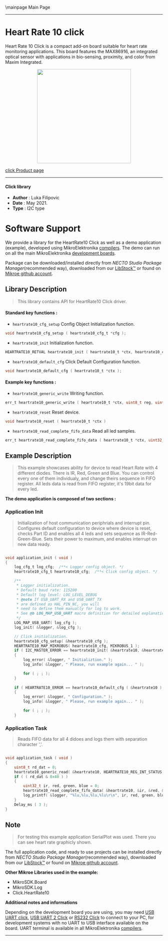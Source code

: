 \mainpage Main Page



---
# Heart Rate 10 click

Heart Rate 10 Click is a compact add-on board suitable for heart rate monitoring applications. This board features the MAX86916, an integrated optical sensor with applications in bio-sensing, proximity, and color from Maxim Integrated.

<p align="center">
  <img src="https://download.mikroe.com/images/click_for_ide/heart_rate_10_click.png" height=300px>
</p>

[click Product page](https://www.mikroe.com/heart-rate-10-click)

---


#### Click library

- **Author**        : Luka Filipovic
- **Date**          : May 2021.
- **Type**          : I2C type


# Software Support

We provide a library for the HeartRate10 Click
as well as a demo application (example), developed using MikroElektronika
[compilers](https://www.mikroe.com/necto-studio).
The demo can run on all the main MikroElektronika [development boards](https://www.mikroe.com/development-boards).

Package can be downloaded/installed directly from *NECTO Studio Package Manager*(recommended way), downloaded from our [LibStock&trade;](https://libstock.mikroe.com) or found on [Mikroe github account](https://github.com/MikroElektronika/mikrosdk_click_v2/tree/master/clicks).

## Library Description

> This library contains API for HeartRate10 Click driver.

#### Standard key functions :

- `heartrate10_cfg_setup` Config Object Initialization function.
```c
void heartrate10_cfg_setup ( heartrate10_cfg_t *cfg );
```

- `heartrate10_init` Initialization function.
```c
HEARTRATE10_RETVAL heartrate10_init ( heartrate10_t *ctx, heartrate10_cfg_t *cfg );
```

- `heartrate10_default_cfg` Click Default Configuration function.
```c
void heartrate10_default_cfg ( heartrate10_t *ctx );
```

#### Example key functions :

- `heartrate10_generic_write` Writing function.
```c
err_t heartrate10_generic_write ( heartrate10_t *ctx, uint8_t reg, uint8_t tx_data )
```

- `heartrate10_reset` Reset device.
```c
void heartrate10_reset ( heartrate10_t *ctx )
```

- `heartrate10_read_complete_fifo_data` Read all led samples.
```c
err_t heartrate10_read_complete_fifo_data ( heartrate10_t *ctx, uint32_t *led1, uint32_t *led2, uint32_t *led3, uint32_t *led4 );
```

## Example Description

> This example showcases ability for device to read Heart Rate with 4 different diodes.
There is IR, Red, Green and Blue. You can control every one of them individualy, and 
change theirs sequence in FIFO register. All leds data is read from FIFO register, 
it's 19bit data for every led.

**The demo application is composed of two sections :**

### Application Init

> Initialization of host communication periphrials and interrupt pin. Configures default
configuration to device where device is reset, checks Part ID and enables all 4 leds 
and sets sequence as IR-Red-Green-Blue. Sets their power to maximum, and enables 
interrupt on new data ready.

```c

void application_init ( void ) 
{
    log_cfg_t log_cfg;  /**< Logger config object. */
    heartrate10_cfg_t heartrate10_cfg;  /**< Click config object. */

    /** 
     * Logger initialization.
     * Default baud rate: 115200
     * Default log level: LOG_LEVEL_DEBUG
     * @note If USB_UART_RX and USB_UART_TX 
     * are defined as HAL_PIN_NC, you will 
     * need to define them manually for log to work. 
     * See @b LOG_MAP_USB_UART macro definition for detailed explanation.
     */
    LOG_MAP_USB_UART( log_cfg );
    log_init( &logger, &log_cfg );

    // Click initialization.
    heartrate10_cfg_setup( &heartrate10_cfg );
    HEARTRATE10_MAP_MIKROBUS( heartrate10_cfg, MIKROBUS_1 );
    if ( I2C_MASTER_ERROR == heartrate10_init( &heartrate10, &heartrate10_cfg ) ) 
    {
        log_error( &logger, " Initializtion." );
        log_info( &logger, " Please, run example again... " );

        for ( ; ; );
    }
    
    if ( HEARTRATE10_ERROR == heartrate10_default_cfg ( &heartrate10 ) ) 
    {
        log_error( &logger, " Configuration." );
        log_info( &logger, " Please, run example again... " );

        for ( ; ; );
    }


```

### Application Task

> Reads FIFO data for all 4 didoes and logs them with separation character ','.

```c

void application_task ( void ) 
{   
    uint8_t rd_dat = 0;
    heartrate10_generic_read( &heartrate10, HEARTRATE10_REG_INT_STATUS, &rd_dat );
    if ( ( rd_dat & 0x40 ) )
    {        
        uint32_t ir, red, green, blue = 0;
        heartrate10_read_complete_fifo_data( &heartrate10, &ir, &red, &green, &blue );
        log_printf( &logger, "%lu,%lu,%lu,%lu\r\n", ir, red, green, blue );
    }
    Delay_ms ( 3 );
}

```

## Note

> For testing this example application SerialPlot was used. 
There you can see heart rate graphicly shown.

The full application code, and ready to use projects can be installed directly from *NECTO Studio Package Manager*(recommended way), downloaded from our [LibStock&trade;](https://libstock.mikroe.com) or found on [Mikroe github account](https://github.com/MikroElektronika/mikrosdk_click_v2/tree/master/clicks).

**Other Mikroe Libraries used in the example:**

- MikroSDK.Board
- MikroSDK.Log
- Click.HeartRate10

**Additional notes and informations**

Depending on the development board you are using, you may need
[USB UART click](https://www.mikroe.com/usb-uart-click),
[USB UART 2 Click](https://www.mikroe.com/usb-uart-2-click) or
[RS232 Click](https://www.mikroe.com/rs232-click) to connect to your PC, for
development systems with no UART to USB interface available on the board. UART
terminal is available in all MikroElektronika
[compilers](https://shop.mikroe.com/compilers).

---
